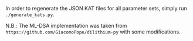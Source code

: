 In order to regenerate the JSON KAT files for all parameter sets, simply run `./generate_kats.py`.

N.B.: The ML-DSA implementation was taken from `https://github.com/GiacomoPope/dilithium-py` with some modifications.
